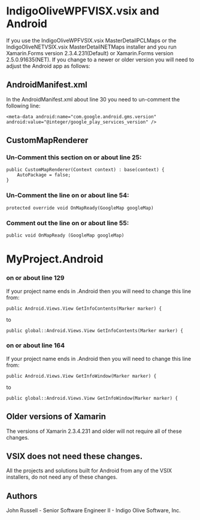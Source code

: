 # IndigoOliveWPFVISX.vsix and Android

If you use the IndigoOliveWPFVSIX.vsix MasterDetailPCLMaps or the IndigoOliveNETVSIX.vsix MasterDetailNETMaps installer and you run Xamarin.Forms version 2.3.4.231(Default) or Xamarin.Forms version 2.5.0.91635(NET).  If you change to a newer or older version you will need to adjust the Android app as follows:

## AndroidManifest.xml

In the AndroidManifest.xml about line 30 you need to un-comment the following line:

    <meta-data android:name="com.google.android.gms.version" android:value="@integer/google_play_services_version" />

## CustomMapRenderer

### Un-Comment this section on or about line 25:

    public CustomMapRenderer(Context context) : base(context) {
        AutoPackage = false;
    }

### Un-Comment the line on or about line 54:

    protected override void OnMapReady(GoogleMap googleMap)
	
### Comment out the line on or about line 55:

    public void OnMapReady (GoogleMap googleMap)

# MyProject.Android

### on or about line 129

If your project name ends in .Android then you will need to change this line from:

    public Android.Views.View GetInfoContents(Marker marker) {
	
to

    public global::Android.Views.View GetInfoContents(Marker marker) {
	
### on or about line 164

If your project name ends in .Android then you will need to change this line from:

    public Android.Views.View GetInfoWindow(Marker marker) {
	
to

    public global::Android.Views.View GetInfoWindow(Marker marker) {
	

## Older versions of Xamarin

The versions of Xamarin 2.3.4.231 and older will not require all of these changes.
	
## VSIX does not need these changes.

All the projects and solutions built for Android from any of the VSIX installers, do not need any of these changes.

## Authors

John Russell - Senior Software Engineer II - Indigo Olive Software, Inc.


